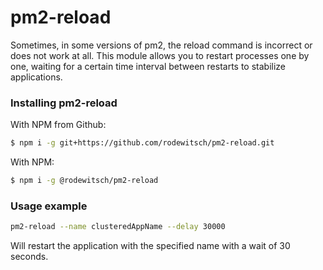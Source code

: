 # pm2-reload

Sometimes, in some versions of pm2, the reload command is incorrect or does not work at all. This module allows you to restart processes one by one, waiting for a certain time interval between restarts to stabilize applications.

### Installing pm2-reload

With NPM from Github:

```bash
$ npm i -g git+https://github.com/rodewitsch/pm2-reload.git
```

With NPM:

```bash
$ npm i -g @rodewitsch/pm2-reload
```

### Usage example

```bash
pm2-reload --name clusteredAppName --delay 30000
```

Will restart the application with the specified name with a wait of 30 seconds.
